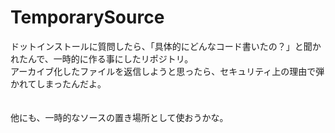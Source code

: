 # TemporarySource
ドットインストールに質問したら、「具体的にどんなコード書いたの？」と聞かれたんで、一時的に作る事にしたリポジトリ。    
アーカイブ化したファイルを返信しようと思ったら、セキュリティ上の理由で弾かれてしまったんだよ。    

　    
他にも、一時的なソースの置き場所として使おうかな。




